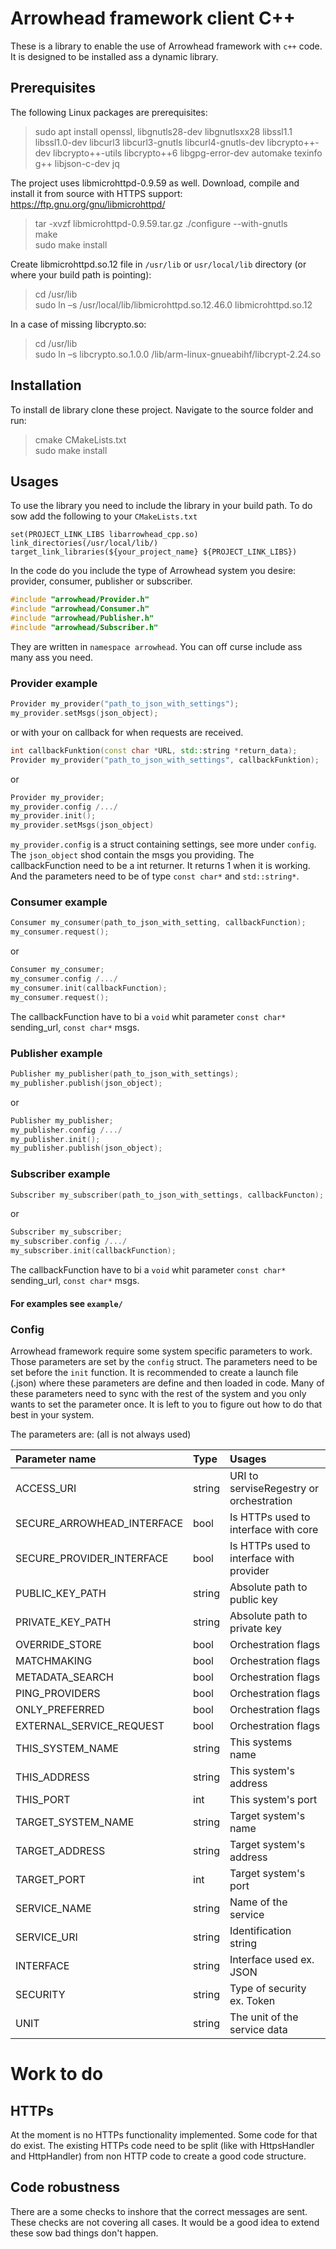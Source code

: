 # Arrowhead framework client C++  
These is a library to enable the use of Arrowhead framework with `c++`
code.
It is designed to be installed ass a dynamic library.

## Prerequisites
The following Linux packages are prerequisites:

> sudo apt install openssl, libgnutls28-dev libgnutlsxx28 libssl1.1 libssl1.0-dev libcurl3 libcurl3-gnutls libcurl4-gnutls-dev libcrypto++-dev libcrypto++-utils libcrypto++6 libgpg-error-dev automake texinfo g++ libjson-c-dev jq

The project uses libmicrohttpd-0.9.59 as well. Download, compile and install it from source with HTTPS support: https://ftp.gnu.org/gnu/libmicrohttpd/

> tar -xvzf libmicrohttpd-0.9.59.tar.gz
> ./configure --with-gnutls  
> make  
> sudo make install  

Create libmicrohttpd.so.12 file in `/usr/lib` or `usr/local/lib` directory (or where your build path is pointing):

> cd /usr/lib  
> sudo ln –s /usr/local/lib/libmicrohttpd.so.12.46.0 libmicrohttpd.so.12  

In a case of missing libcrypto.so:
> cd /usr/lib  
> sudo ln –s libcrypto.so.1.0.0 /lib/arm-linux-gnueabihf/libcrypt-2.24.so  

## Installation
To install de library clone these project.
Navigate to the source folder and run:

> cmake CMakeLists.txt  
> sudo make install


## Usages
To use the library you need to include the library in your build path.
To do sow add the following to your `CMakeLists.txt`
```
set(PROJECT_LINK_LIBS libarrowhead_cpp.so)
link_directories(/usr/local/lib/)
target_link_libraries(${your_project_name} ${PROJECT_LINK_LIBS})
```
In the code do you include the type of Arrowhead system you desire:
provider, consumer, publisher or subscriber.
```cpp
#include "arrowhead/Provider.h"
#include "arrowhead/Consumer.h"
#include "arrowhead/Publisher.h"
#include "arrowhead/Subscriber.h"
```
They are written in `namespace arrowhead`.
You can off curse include ass many ass you need.
### Provider example
```cpp
Provider my_provider("path_to_json_with_settings");
my_provider.setMsgs(json_object);
```
or with your on callback for when requests are received. 
```cpp
int callbackFunktion(const char *URL, std::string *return_data);
Provider my_provider("path_to_json_with_settings", callbackFunktion);
```
or
```cpp
Provider my_provider;
my_provider.config /.../
my_provider.init();
my_provider.setMsgs(json_object)
```
`my_provider.config` is a struct containing settings, see more under
`config`.
The `json_object` shod contain the msgs you providing.
The callbackFunction need to be a int returner.
It returns 1 when it is working.
And the parameters need to be of type `const char*` and `std::string*`.

### Consumer example
```cpp
Consumer my_consumer(path_to_json_with_setting, callbackFunction);
my_consumer.request();
```
or
```cpp
Consumer my_consumer;
my_consumer.config /.../
my_consumer.init(callbackFunction);
my_consumer.request();
```
The callbackFunction have to bi a `void` whit parameter `const
char*` sending_url, `const char*` msgs.

### Publisher example
```cpp
Publisher my_publisher(path_to_json_with_settings);
my_publisher.publish(json_object);
```
or
```cpp
Publisher my_publisher;
my_publisher.config /.../
my_publisher.init();
my_publisher.publish(json_object);
```

### Subscriber example
```cpp
Subscriber my_subscriber(path_to_json_with_settings, callbackFuncton);
```
or
```cpp
Subscriber my_subscriber;
my_subscriber.config /.../
my_subscriber.init(callbackFunction);
```
The callbackFunction have to bi a `void` whit parameter `const
char*` sending_url, `const char*` msgs.

#### For examples see `example/`

### Config
Arrowhead framework require some system specific parameters to work.
Those parameters are set by the `config` struct.
The parameters need to be set before the `init` function.
It is recommended to create a launch file (.json) where these parameters are
define and then loaded in code.
Many of these parameters need to sync with the rest of the system and you
only wants to set the parameter once.
It is left to you to figure out how to do that best in your
system.

The parameters are: (all is not always used)


| Parameter name 				| Type 		| Usages |
|:------------------------------|:----------|:-------|
| ACCESS_URI					| string	| URI to serviseRegestry or orchestration |
| SECURE_ARROWHEAD_INTERFACE	| bool		| Is HTTPs used to interface with core|
| SECURE_PROVIDER_INTERFACE		| bool		| Is HTTPs used to interface with provider |
| PUBLIC_KEY_PATH				| string	| Absolute path to public key |
| PRIVATE_KEY_PATH				| string	| Absolute path to private key |
| OVERRIDE_STORE				| bool		| Orchestration flags |
| MATCHMAKING					| bool		| Orchestration flags |
| METADATA_SEARCH				| bool		| Orchestration flags |
| PING_PROVIDERS				| bool		| Orchestration flags |
| ONLY_PREFERRED				| bool		| Orchestration flags |
| EXTERNAL_SERVICE_REQUEST		| bool		| Orchestration flags |
| THIS_SYSTEM_NAME				| string	| This systems name |
| THIS_ADDRESS					| string 	| This system's address|
| THIS_PORT						| int		| This system's port |
| TARGET_SYSTEM_NAME			| string	| Target system's name |
| TARGET_ADDRESS				| string	| Target system's address|
| TARGET_PORT 					| int		| Target system's port |
| SERVICE_NAME					| string	| Name of the service |
| SERVICE_URI					| string	| Identification string |
| INTERFACE						| string	| Interface used ex. JSON |
| SECURITY						| string	| Type of security ex. Token |
| UNIT							| string	| The unit of the service data |


# Work to do
## HTTPs
At the moment is no HTTPs functionality implemented.
Some code for that do exist.
The existing HTTPs code need to be split (like with HttpsHandler and HttpHandler) from non HTTP code to create 
a good code structure.

## Code robustness
There are a some checks to inshore that the correct messages are sent.
These checks are not covering all cases.
It would be a good idea to extend these sow bad things don't happen.
